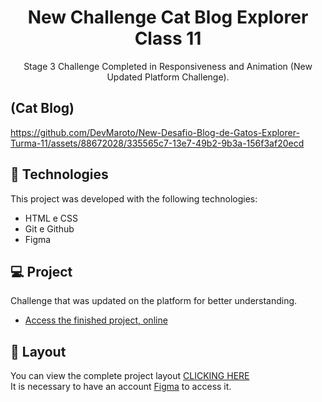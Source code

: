 
<h1 align="center"> New Challenge Cat Blog Explorer Class 11 </h1>
<p align="center"> Stage 3 Challenge Completed in Responsiveness and Animation (New Updated Platform Challenge).</p>


## (Cat Blog)

https://github.com/DevMaroto/New-Desafio-Blog-de-Gatos-Explorer-Turma-11/assets/88672028/335565c7-13e7-49b2-9b3a-156f3af20ecd

## 🚀 Technologies

This project was developed with the following technologies:

- HTML e CSS
- Git e Github
- Figma

## 💻 Project

Challenge that was updated on the platform for better understanding.

- [Access the finished project, online](https://devmaroto.github.io/New-Desafio-Blog-de-Gatos-Explorer-Turma-11/)

## 🔖 Layout

You can view the complete project layout [CLICKING HERE](https://www.figma.com/file/R2fjnghKnIdXlTkc90HdCh/Blog-de-Gatos-%E2%80%A2-Desafio-Explorer-(Community)?type=design&node-id=0-1&mode=design&t=P5Q8KBcDmlWyaKWO-0)
<br>
It is necessary to have an account [Figma](https://figma.com) to access it.
